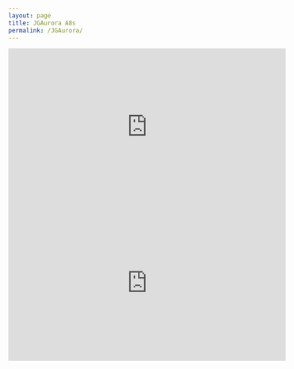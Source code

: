 ```yaml
---
layout: page
title: JGAurora A8s
permalink: /JGAurora/
---
```



<iframe width="560" height="315" src="https://www.youtube.com/embed/yh9-upy5eKA" title="YouTube video player" frameborder="0" allow="accelerometer; autoplay; clipboard-write; encrypted-media; gyroscope; picture-in-picture" allowfullscreen></iframe>


<iframe width="560" height="315" src="https://www.youtube.com/embed/N_EmNuPNK78" title="YouTube video player" frameborder="0" allow="accelerometer; autoplay; clipboard-write; encrypted-media; gyroscope; picture-in-picture" allowfullscreen></iframe>
